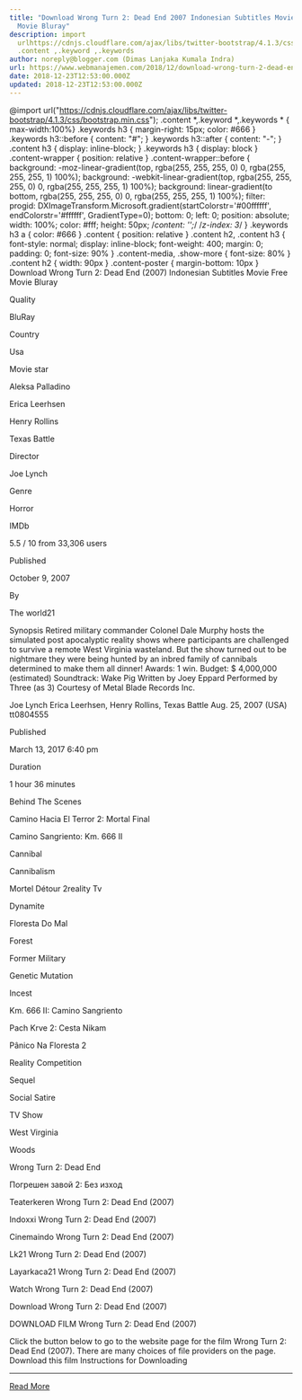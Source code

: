 ```yaml
---
title: "Download Wrong Turn 2: Dead End 2007 Indonesian Subtitles Movie Free
  Movie Bluray"
description: import
  urlhttps://cdnjs.cloudflare.com/ajax/libs/twitter-bootstrap/4.1.3/css/bootstrap.min.css;
  .content ,.keyword ,.keywords
author: noreply@blogger.com (Dimas Lanjaka Kumala Indra)
url: https://www.webmanajemen.com/2018/12/download-wrong-turn-2-dead-end-2007.html
date: 2018-12-23T12:53:00.000Z
updated: 2018-12-23T12:53:00.000Z
---
```


@import url("https://cdnjs.cloudflare.com/ajax/libs/twitter-bootstrap/4.1.3/css/bootstrap.min.css");  .content *,.keyword *,.keywords * { max-width:100%}  .keywords h3 { margin-right: 15px; color: #666 }   .keywords h3::before { content: "#"; }  .keywords h3::after { content: "-"; }  .content h3 { display: inline-block; }  .keywords h3 { display: block }  .content-wrapper {          position: relative      }      .content-wrapper::before {          background: -moz-linear-gradient(top, rgba(255, 255, 255, 0) 0, rgba(255, 255, 255, 1) 100%);          background: -webkit-linear-gradient(top, rgba(255, 255, 255, 0) 0, rgba(255, 255, 255, 1) 100%);          background: linear-gradient(to bottom, rgba(255, 255, 255, 0) 0, rgba(255, 255, 255, 1) 100%);          filter: progid: DXImageTransform.Microsoft.gradient(startColorstr='#00ffffff', endColorstr='#ffffff', GradientType=0);          bottom: 0;          left: 0;          position: absolute;          width: 100%;          color: #fff;          height: 50px;          /*content: '';*/          /*z-index: 3*/      }      .keywords h3 a {          color: #666      }      .content {          position: relative      }      .content h2,      .content h3 {          font-style: normal;          display: inline-block;          font-weight: 400;          margin: 0;          padding: 0;          font-size: 90%      }      .content-media,      .show-more {          font-size: 80%      }      .content h2 {          width: 90px      }      .content-poster {          margin-bottom: 10px      }    
  Download Wrong Turn 2: Dead End (2007) Indonesian Subtitles Movie Free Movie Bluray 

  

  
  
  
  Quality 
  
  BluRay 
  
  
  
  Country 
  
  Usa 
  
  
  
  Movie star 
  
  Aleksa Palladino 
  
  Erica Leerhsen 
  
  Henry Rollins 
  
  Texas Battle 
  
  
  
  Director 
  
  Joe Lynch 
  
  
  
  Genre 
  
  Horror 
  
  
  
  IMDb 
  
  5.5 
  / 
  10 
  from 
  33,306 
  users 
  
  
  Published 
  
  October 9, 2007 
  
  
  
  By 
  
  The world21 
  
  
  Synopsis 
 Retired military commander Colonel Dale Murphy hosts the simulated post apocalyptic reality shows where participants are challenged to survive a remote West Virginia wasteland.  But the show turned out to be nightmare they were being hunted by an inbred family of cannibals determined to make them all dinner! 
 Awards: 1 win. 
 Budget: $ 4,000,000 (estimated) 
 Soundtrack: Wake Pig Written by Joey Eppard Performed by Three (as 3) Courtesy of Metal Blade Records Inc. 

  Joe Lynch 
  Erica Leerhsen, Henry Rollins, Texas Battle 
  Aug. 25, 2007 (USA) 
  tt0804555 
 
  
  
  Published 
  
  March 13, 2017 6:40 pm 
  
  
  
  Duration 
  
  1 hour 36 minutes 
  
  
  
  Behind The Scenes 
  
  Camino Hacia El Terror 2: Mortal Final 
  
  Camino Sangriento: Km.  666 II 
  
  Cannibal 
  
  Cannibalism 
  
  Mortel Détour 2reality Tv 
  
  Dynamite 
  
  Floresta Do Mal 
  
  Forest 
  
  Former Military 
  
  Genetic Mutation 
  
  Incest 
  
  Km.  666 II: Camino Sangriento 
  
  Pach Krve 2: Cesta Nikam 
  
  Pânico Na Floresta 2 
  
  Reality Competition 
  
  Sequel 
  
  Social Satire 
  
  TV Show 
  
  West Virginia 
  
  Woods 
  
  Wrong Turn 2: Dead End 
  
  Погрешен завой 2: Без изход 
  
  Teaterkeren Wrong Turn 2: Dead End (2007) 
  
  Indoxxi Wrong Turn 2: Dead End (2007) 
  
  Cinemaindo Wrong Turn 2: Dead End (2007) 
  
  Lk21 Wrong Turn 2: Dead End (2007) 
  
  Layarkaca21 Wrong Turn 2: Dead End (2007) 
  
  Watch Wrong Turn 2: Dead End (2007) 
  
  Download Wrong Turn 2: Dead End (2007) 
  
  
  

  
  DOWNLOAD FILM Wrong Turn 2: Dead End (2007) 
  
  Click the button below to go to the website page for the film Wrong Turn 2: Dead End (2007).  There are many choices of file providers on the page. 
   Download this film   Instructions for Downloading<hr/> <a href="https://www.webmanajemen.com/2018/12/download-wrong-turn-2-dead-end-2007.html" rel="follow" class="button" id="read-more">Read More</a>